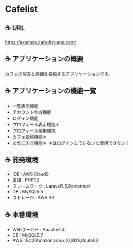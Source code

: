 # Cafelist

##   :coffee: URL
https://example.cafe-list-app.com/

##  :coffee: アプリケーションの概要
カフェの写真と詳細を投稿するアプリケーションです。

##  :coffee: アプリケーションの機能一覧
- 一覧表示機能
- アカウント作成機能
- ログイン機能
- プロフィール表示機能＊
- プロフィール編集機能
- カフェ投稿機能＊
- お気に入り機能＊
＊はログインしていないと使用できない！

##  :coffee: 開発環境
- IDE : AWS Cloud9
- 言語 : PHP7.2
- フレームワーク : Laravel5.5,Bootstrap4
- DB : MySQL5.5
- ストレージ : AWS S3

##  :coffee: 本番環境
- Webサーバー : Apache2.4
- DB : MySQL5.7
- AWS : EC2(Amazon Linux 2),RDS,Route53
